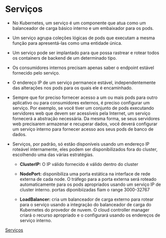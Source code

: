 # Serviços

* No Kubernetes, um serviço é um componente que atua como um balanceador de carga básico interno e um embaixador para os pods. 

* Um serviço agrupa coleções lógicas de pods que executam a mesma função para apresentá-las como uma entidade única.

* Um serviço pode ser implantado para que possa rastrear e rotear todos os containers de backend de um determinado tipo. 

* Os consumidores internos precisam apenas saber o endpoint estável fornecido pelo serviço. 

* O endereço IP de um serviço permanece estável, independentemente das alterações nos pods para os quais ele é encaminhado. 

* Sempre que for preciso fornecer acesso a um ou mais pods para outro aplicativo ou para consumidores externos, é preciso configurar um serviço. 
    Por exemplo, se você tiver um conjunto de pods executando servidores web que devem ser acessíveis pela Internet, um serviço fornecerá a abstração necessária. Da mesma forma, se seus servidores web precisarem armazenar e recuperar dados, você deverá configurar um serviço interno para fornecer acesso aos seus pods de banco de dados.

* Serviços, por padrão, só estão disponíveis usando um endereço IP roteável internamente, eles podem ser disponibilizados fora do cluster, escolhendo uma das várias estratégias. 
    
    * **ClusterIP:** O IP válido fornecido é válido dentro do cluster
    
    * **NodePort:** disponibiliza uma porta estática na interface de rede externa de cada node. O tráfego para a porta externa será roteado automaticamente para os pods apropriados usando um serviço IP de cluster interno. portas diponibiizadas fiam o range 3000-32767

    * **LoadBalancer:** cria um balanceador de carga externo para rotear para o serviço usando a integração do balanceador de carga do Kubernetes do provedor de nuvem. O cloud controller manager criará o recurso apropriado e o configurará usando os endereços de serviço interno.




[Serviços](https://www.digitalocean.com/community/tutorials/uma-introducao-ao-kubernetes-pt#componentes-do-servidor-mestre)